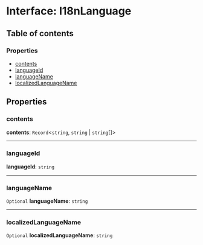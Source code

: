 # Interface: I18nLanguage

## Table of contents

### Properties

* [contents](/auto-docs/fixed-layout-editor/interfaces/I18nLanguage.md#contents)
* [languageId](/auto-docs/fixed-layout-editor/interfaces/I18nLanguage.md#languageid)
* [languageName](/auto-docs/fixed-layout-editor/interfaces/I18nLanguage.md#languagename)
* [localizedLanguageName](/auto-docs/fixed-layout-editor/interfaces/I18nLanguage.md#localizedlanguagename)

## Properties

### contents

**contents**: `Record`<`string`, `string` | `string`\[]>

***

### languageId

**languageId**: `string`

***

### languageName

`Optional` **languageName**: `string`

***

### localizedLanguageName

`Optional` **localizedLanguageName**: `string`
